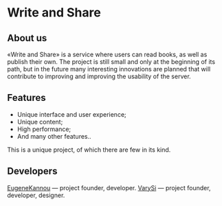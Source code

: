 # Write and Share
## About us

«Write and Share» is a service where users can read books, as well as publish their own. The project is still small and only at the beginning of its path, but in the future many interesting innovations are planned that will contribute to improving and improving the usability of the server.

## Features

- Unique interface and user experience;
- Unique content;
- High performance;
- And many other features..

This is a unique project, of which there are few in its kind.

## Developers

[EugeneKannou](https://github.com/eugenekannou) — project founder, developer.
[VarySi](https://github.com/memUsins) — project founder, developer, designer.